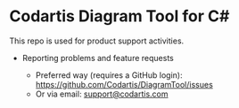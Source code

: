 # Codartis Diagram Tool for C#
This repo is used for product support activities.
* Reporting problems and feature requests

  * Preferred way (requires a GitHub login): https://github.com/Codartis/DiagramTool/issues
  * Or via email: support@codartis.com
